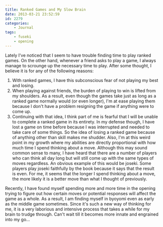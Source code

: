 ```yaml
---
title: Ranked Games and My Slow Brain
date: 2013-03-21 23:52:59
id: 2279
categories:
	- Journal
tags:
	- fuseki
	- opening
---
```


Lately I've noticed that I seem to have trouble finding time to play ranked games. On the other hand, whenever a friend asks to play a game, I always manage to scrounge up the necessary time to play. After some thought, I believe it is for any of the following reasons:

1.  <span style="line-height: 13px;">With ranked games, I have this subconscious fear of not playing my best and losing. </span>
2.  When playing against friends, the burden of playing to win is lifted from my shoulders. As a result, even though the games take just as long as a ranked game normally would (or even longer), I'm at ease playing them because I don't have a problem resigning the game if anything were to come up.
3.  Continuing with that idea, I think part of me is fearful that I will be unable to complete a ranked game in its entirety. In my defense though, I have lost a game on time before because I was interrupted and needed to take care of some things. So the idea of losing a ranked game because of anything other than skill makes me shudder.
Also, I'm at this weird point in my growth where my abilities are directly proportional with how much time I spend thinking about a move. Although this may sound common sense to many, I have heard that there are a number of players who can think all day long but will still come up with the same types of moves regardless. An obvious example of this would be joseki. Some players play joseki faithfully by the book because it says that the result is even. For me, it seems that the longer I spend thinking about a move, the more likely it is a better move than what I thought of previously.

Recently, I have found myself spending more and more time in the opening trying to figure out how certain moves or potential responses will affect the game as a whole. As a result, I am finding myself in byoyomi even as early as the middle game sometimes. Since it's such a new way of thinking for me, it is a very laborious and intensive process that takes a while for my brain to trudge through. Can't wait till it becomes more innate and engrained into my go...